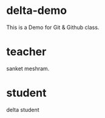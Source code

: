 # delta-demo
This is a Demo for Git &amp; Github class.
 # teacher
 sanket meshram.

 # student 
 delta student
